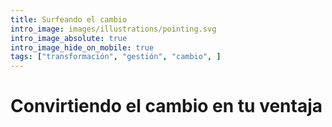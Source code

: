 ```yaml
---
title: Surfeando el cambio
intro_image: images/illustrations/pointing.svg
intro_image_absolute: true
intro_image_hide_on_mobile: true
tags: ["transformación", "gestión", "cambio", ]
---
```

# Convirtiendo el cambio en tu ventaja
